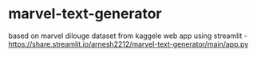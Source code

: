 # marvel-text-generator

based on marvel dilouge dataset from kaggele
web app using streamlit - https://share.streamlit.io/arnesh2212/marvel-text-generator/main/app.py
